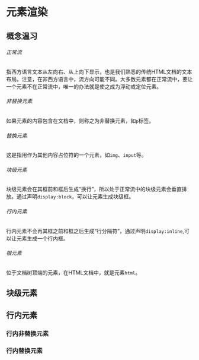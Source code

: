 # 元素渲染

## 概念温习
###### 正常流

指西方语言文本从左向右、从上向下显示，也是我们熟悉的传统HTML文档的文本布局。注意，在非西方语言中，流方向可能不同。大多数元素都在正常流中，要让一个元素不在正常流中，唯一的办法就是使之成为浮动或定位元素。

###### 非替换元素

如果元素的内容包含在文档中，则称之为非替换元素，如`p`标签。

###### 替换元素

这是指用作为其他内容占位符的一个元素，如`img`、`input`等。

###### 块级元素

块级元素会在其框前和框后生成“换行”，所以处于正常流中的块级元素会垂直排放。通过声明`display:block`，可以让元素生成块级框。

###### 行内元素

行内元素不会再其框之前和框之后生成“行分隔符”，通过声明`display:inline`,可以让元素生成一个行内框。

###### 根元素

位于文档树顶端的元素，在HTML文档中，就是元素`html`。

## 块级元素

## 行内元素

### 行内非替换元素

### 行内替换元素
